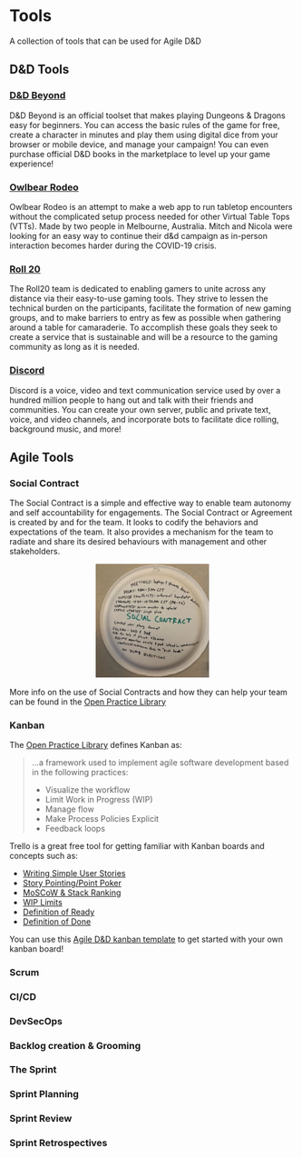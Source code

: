 # Tools
A collection of tools that can be used for Agile D&D

## D&D Tools

### [D&D Beyond](https://dndbeyond.com)
D&D Beyond is an official toolset that makes playing Dungeons & Dragons easy for beginners. You can access the basic rules of the game for free, create a character in minutes and play them using digital dice from your browser or mobile device, and manage your campaign! You can even purchase official D&D books in the marketplace to level up your game experience!
### [Owlbear Rodeo](https://owlbear.rodeo)
Owlbear Rodeo is an attempt to make a web app to run tabletop encounters without the complicated setup process needed for other Virtual Table Tops (VTTs).
Made by two people in Melbourne, Australia. Mitch and Nicola were looking for an easy way to continue their d&d campaign as in-person interaction becomes harder during the COVID-19 crisis.
### [Roll 20](https://roll20.net)
The Roll20 team is dedicated to enabling gamers to unite across any distance via their easy-to-use gaming tools. They strive to lessen the technical burden on the participants, facilitate the formation of new gaming groups, and to make barriers to entry as few as possible when gathering around a table for camaraderie. To accomplish these goals they seek to create a service that is sustainable and will be a resource to the gaming community as long as it is needed.

### [Discord](https://discord.com)
Discord is a voice, video and text communication service used by over a hundred million people to hang out and talk with their friends and communities.  You can create your own server, public and private text, voice, and video channels, and incorporate bots to facilitate dice rolling, background music, and more!
## Agile Tools
### Social Contract
The Social Contract is a simple and effective way to enable team autonomy and self accountability for engagements. The Social Contract or Agreement is created by and for the team. It looks to codify the behaviors and expectations of the team. It also provides a mechanism for the team to radiate and share its desired behaviours with management and other stakeholders.

<p align="center">
  <img width="200" src="https://raw.githubusercontent.com/aharrisonx/agile-dnd/main/src/images/social-contract-small.jpg" alt="Simple Social Contract written on a paper plate">
</p>

More info on the use of Social Contracts and how they can help your team can be found in the [Open Practice Library](https://openpracticelibrary.com/practice/social-contract/)
### Kanban
The [Open Practice Library](https://openpracticelibrary.com/practice/kanban/) defines Kanban as:

> ...a framework used to implement agile software development based in the following practices:
> 
> * Visualize the workflow
> * Limit Work in Progress (WIP)
> * Manage flow
> * Make Process Policies Explicit
> * Feedback loops

Trello is a great free tool for getting familiar with Kanban boards and concepts such as:

* [Writing Simple User Stories](https://openpracticelibrary.com/practice/story-kick-offs/)
* [Story Pointing/Point Poker](https://openpracticelibrary.com/practice/story-repointing/)
* [MoSCoW & Stack Ranking](http://www.pminheels.com/2016/10/prioritization-moscow-and-stack-rank.html)
* [WIP Limits](https://openpracticelibrary.com/practice/limit-work-in-progress/)
* [Definition of Ready](https://openpracticelibrary.com/practice/definition-of-ready/)
* [Definition of Done](https://openpracticelibrary.com/practice/definition-of-done/)

You can use this [Agile D&D kanban template](https://trello.com/b/Tie2l00J/agile-dd-template) to get started with your own kanban board!

### Scrum

### CI/CD

### DevSecOps

### Backlog creation & Grooming

### The Sprint

### Sprint Planning

### Sprint Review

### Sprint Retrospectives
